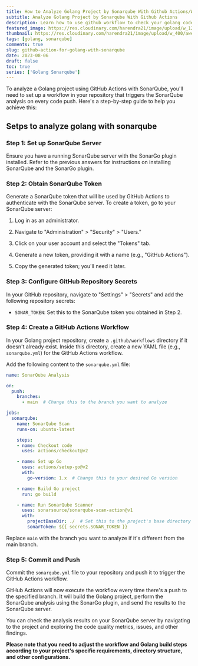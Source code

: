 ```yaml
---
title: How to Analyze Golang Project by Sonarqube With Github Actions/Workflow?
subtitle: Analyze Golang Project by Sonarqube With Github Actions
description: Learn how to use github workflow to check your golang code with sonqrqube.
featured_image: https://res.cloudinary.com/harendra21/image/upload/w_120750/awesome-blog/awesome-golang/How_To_Use_Soanrqube_With_Github_Actions_m37akq.png
thumbnail: https://res.cloudinary.com/harendra21/image/upload/w_400/awesome-blog/awesome-golang/How_To_Use_Soanrqube_With_Github_Actions_m37akq.png
tags: [golang, sonarqube]
comments: true
slug: github-action-for-golang-with-sonarqube
date: 2023-08-06
draft: false
toc: true
series: ['Golang Sonarqube']
---
```


To analyze a Golang project using GitHub Actions with SonarQube, you'll need to set up a workflow in your repository that triggers the SonarQube analysis on every code push. Here's a step-by-step guide to help you achieve this:

## Setps to analyze golang with sonarqube

### Step 1: Set up SonarQube Server

Ensure you have a running SonarQube server with the SonarGo plugin installed. Refer to the previous answers for instructions on installing SonarQube and the SonarGo plugin.

### Step 2: Obtain SonarQube Token

Generate a SonarQube token that will be used by GitHub Actions to authenticate with the SonarQube server. To create a token, go to your SonarQube server:

1. Log in as an administrator.

2. Navigate to "Administration" > "Security" > "Users."

3. Click on your user account and select the "Tokens" tab.

4. Generate a new token, providing it with a name (e.g., "GitHub Actions").

5. Copy the generated token; you'll need it later.

### Step 3: Configure GitHub Repository Secrets

In your GitHub repository, navigate to "Settings" > "Secrets" and add the following repository secrets:

- `SONAR_TOKEN`: Set this to the SonarQube token you obtained in Step 2.

### Step 4: Create a GitHub Actions Workflow

In your Golang project repository, create a `.github/workflows` directory if it doesn't already exist. Inside this directory, create a new YAML file (e.g., `sonarqube.yml`) for the GitHub Actions workflow.

Add the following content to the `sonarqube.yml` file:

```yaml
name: SonarQube Analysis

on:
  push:
    branches:
      - main  # Change this to the branch you want to analyze

jobs:
  sonarqube:
    name: SonarQube Scan
    runs-on: ubuntu-latest

    steps:
    - name: Checkout code
      uses: actions/checkout@v2

    - name: Set up Go
      uses: actions/setup-go@v2
      with:
        go-version: 1.x  # Change this to your desired Go version

    - name: Build Go project
      run: go build

    - name: Run SonarQube Scanner
      uses: sonarsource/sonarqube-scan-action@v1
      with:
        projectBaseDir: ./  # Set this to the project's base directory
        sonarToken: ${{ secrets.SONAR_TOKEN }}
```

Replace `main` with the branch you want to analyze if it's different from the main branch.

### Step 5: Commit and Push

Commit the `sonarqube.yml` file to your repository and push it to trigger the GitHub Actions workflow.

GitHub Actions will now execute the workflow every time there's a push to the specified branch. It will build the Golang project, perform the SonarQube analysis using the SonarGo plugin, and send the results to the SonarQube server.

You can check the analysis results on your SonarQube server by navigating to the project and exploring the code quality metrics, issues, and other findings.

**Please note that you need to adjust the workflow and Golang build steps according to your project's specific requirements, directory structure, and other configurations.**
<!--stackedit_data:
eyJoaXN0b3J5IjpbMTgyMzU3MDM1Ml19
-->